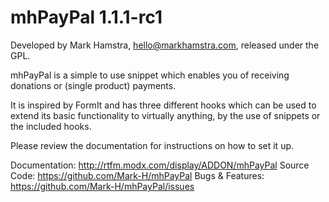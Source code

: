 # mhPayPal 1.1.1-rc1

Developed by Mark Hamstra, hello@markhamstra.com, released under the GPL.

mhPayPal is a simple to use snippet which enables you
of receiving donations or (single product) payments.

It is inspired by FormIt and has three different hooks
which can be used to extend its basic functionality to
virtually anything, by the use of snippets or the included
hooks.

Please review the documentation for instructions on how
to set it up.

Documentation: 		http://rtfm.modx.com/display/ADDON/mhPayPal
Source Code:        https://github.com/Mark-H/mhPayPal
Bugs & Features: 	https://github.com/Mark-H/mhPayPal/issues
